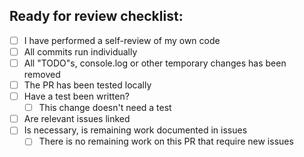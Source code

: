 ## Ready for review checklist:
- [ ] I have performed a self-review of my own code
- [ ] All commits run individually
- [ ] All "TODO"s, console.log or other temporary changes has been removed
- [ ] The PR has been tested locally
- [ ] Have a test been written?
  - [ ] This change doesn't need a test
- [ ] Are relevant issues linked
- [ ] Is necessary, is remaining work documented in issues
  - [ ] There is no remaining work on this PR that require new issues
